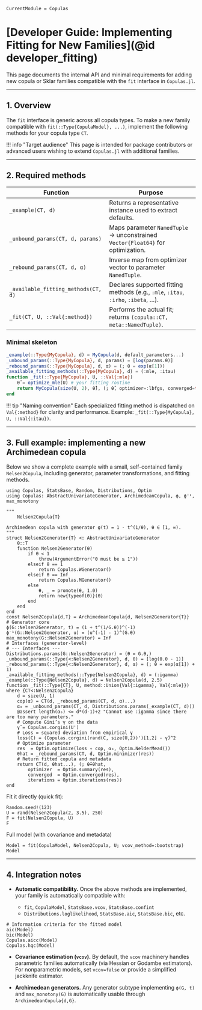 ```@meta
CurrentModule = Copulas
```

# [Developer Guide: Implementing Fitting for New Families](@id developer_fitting)

This page documents the internal API and minimal requirements for adding new copula or Sklar families compatible with the `fit` interface in `Copulas.jl`.

---

## 1. Overview

The `fit` interface is generic across all copula types.
To make a new family compatible with `fit(::Type{CopulaModel}, ...)`, implement the following methods for your copula type `CT`.

!!! info "Target audience"
This page is intended for package contributors or advanced users wishing to extend `Copulas.jl` with additional families.

---

## 2. Required methods

| Function                            | Purpose                                                                           |
| ----------------------------------- | --------------------------------------------------------------------------------- |
| `_example(CT, d)`                   | Returns a representative instance used to extract defaults.                       |
| `_unbound_params(CT, d, params)`    | Maps parameter `NamedTuple` → unconstrained `Vector{Float64}` for optimization.   |
| `_rebound_params(CT, d, α)`         | Inverse map from optimizer vector to parameter `NamedTuple`.                      |
| `_available_fitting_methods(CT, d)` | Declares supported fitting methods (e.g., `:mle`, `:itau`, `:irho`, `:ibeta`, …). |
| `_fit(CT, U, ::Val{:method})`       | Performs the actual fit; returns `(copula::CT, meta::NamedTuple)`.                |

### Minimal skeleton

```julia
_example(::Type{MyCopula}, d) = MyCopula(d, default_parameters...)
_unbound_params(::Type{MyCopula}, d, params) = [log(params.θ)]
_rebound_params(::Type{MyCopula}, d, α) = (; θ = exp(α[1]))
_available_fitting_methods(::Type{MyCopula}, d) = (:mle, :itau)
function _fit(::Type{MyCopula}, U, ::Val{:mle})
    θ̂ = optimize_mle(U) # your fitting routine
    return MyCopula(size(U, 2), θ̂), (; θ̂, optimizer=:lbfgs, converged=true)
end
```

!!! tip "Naming convention"
Each specialized fitting method is dispatched on `Val{:method}` for clarity and performance.
Example: `_fit(::Type{MyCopula}, U, ::Val{:itau})`.

---

## 3. Full example: implementing a new Archimedean copula

Below we show a complete example with a small, self-contained family `Nelsen2Copula`, including generator, parameter transformations, and fitting methods.

```@example developer_fitting
using Copulas, StatsBase, Random, Distributions, Optim
using Copulas: AbstractUnivariateGenerator, ArchimedeanCopula, ϕ, ϕ⁻¹, max_monotony

"""
    Nelsen2Copula{T}

Archimedean copula with generator φ(t) = 1 - t^(1/θ), θ ∈ [1, ∞).
"""
struct Nelsen2Generator{T} <: AbstractUnivariateGenerator
    θ::T
    function Nelsen2Generator(θ)
        if θ < 1
            throw(ArgumentError("θ must be ≥ 1"))
        elseif θ == 1
            return Copulas.WGenerator()
        elseif θ == Inf
            return Copulas.MGenerator()
        else
            θ, _ = promote(θ, 1.0)
            return new{typeof(θ)}(θ)
        end
    end
end
const Nelsen2Copula{d,T} = ArchimedeanCopula{d, Nelsen2Generator{T}}
# Generator core
ϕ(G::Nelsen2Generator, t) = (1 + t^(1/G.θ))^(-1)
ϕ⁻¹(G::Nelsen2Generator, u) = (u^(-1) - 1)^(G.θ)
max_monotony(G::Nelsen2Generator) = Inf
# Interfaces (generator-level)
# --- Interfaces ---
Distributions.params(G::Nelsen2Generator) = (θ = G.θ,)
_unbound_params(::Type{<:Nelsen2Generator}, d, θ) = [log(θ.θ - 1)]
_rebound_params(::Type{<:Nelsen2Generator}, d, α) = (; θ = exp(α[1]) + 1)
_available_fitting_methods(::Type{Nelsen2Copula}, d) = (:igamma)
_example(::Type{Nelsen2Copula}, d) = Nelsen2Copula(d, 2.5)
function _fit(::Type{CT}, U, method::Union{Val{:igamma}, Val{:mle}}) where {CT<:Nelsen2Copula}
    d = size(U, 1)
    cop(α) = CT(d, _rebound_params(CT, d, α)...)
    α₀ = _unbound_params(CT, d, Distributions.params(_example(CT, d)))
    @assert length(α₀) <= d*(d-1)÷2 "Cannot use :igamma since there are too many parameters."
    # Compute Gini’s γ on the data
    γ̂ = Copulas.corgini(U')
    # Loss = squared deviation from empirical γ
    loss(C) = (Copulas.corgini(rand(C, size(U,2))')[1,2] - γ̂)^2
    # Optimize parameter
    res  = Optim.optimize(loss ∘ cop, α₀, Optim.NelderMead())
    θhat = _rebound_params(CT, d, Optim.minimizer(res))
    # Return fitted copula and metadata
    return CT(d, θhat...), (; θ̂=θhat,
        optimizer  = Optim.summary(res),
        converged  = Optim.converged(res),
        iterations = Optim.iterations(res))
end
```

Fit it directly (quick fit):

```@example developer_fitting
Random.seed!(123)
U = rand(Nelsen2Copula(2, 3.5), 250)
F = fit(Nelsen2Copula, U)
F
```
Full model (with covariance and metadata)

```@example developer_fitting
Model = fit(CopulaModel, Nelsen2Copula, U; vcov_method=:bootstrap)
Model
```

---

## 4. Integration notes

* **Automatic compatibility.**
  Once the above methods are implemented, your family is automatically compatible with:

  * `fit`, `CopulaModel`, `StatsBase.vcov`, `StatsBase.confint`
  * `Distributions.loglikelihood`, `StatsBase.aic`, `StatsBase.bic`, etc.

```@example developer_fitting
# Information criteria for the fitted model
aic(Model)
bic(Model)
Copulas.aicc(Model)
Copulas.hqc(Model)
```

* **Covariance estimation (`vcov`).**
  By default, the `vcov` machinery handles parametric families automatically (via Hessian or Godambe estimators).
  For nonparametric models, set `vcov=false` or provide a simplified jackknife estimator.

* **Archimedean generators.**
  Any generator subtype implementing `ϕ(G, t)` and `max_monotony(G)` is automatically usable through `ArchimedeanCopula{d,G}`.
